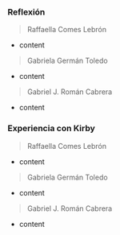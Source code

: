 ### Reflexión

> Raffaella Comes Lebrón
- content

> Gabriela Germán Toledo
- content

> Gabriel J. Román Cabrera
- content

### Experiencia con Kirby

> Raffaella Comes Lebrón
- content

> Gabriela Germán Toledo
- content

> Gabriel J. Román Cabrera
- content
